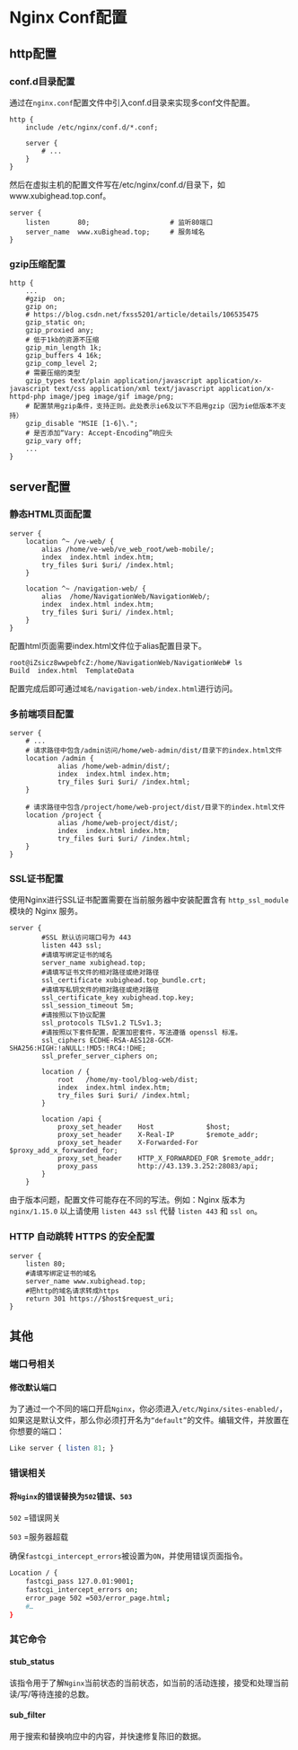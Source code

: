 # Nginx Conf配置

## http配置

### conf.d目录配置

通过在`nginx.conf`配置文件中引入conf.d目录来实现多conf文件配置。

```nginx
http {
	include /etc/nginx/conf.d/*.conf;
        
    server {
    	# ...
    }
}
```



然后在虚拟主机的配置文件写在/etc/nginx/conf.d/目录下，如www.xubighead.top.conf。

```nginx
server {
	listen       80;					# 监听80端口
    server_name  www.xuBighead.top;		# 服务域名
}
```



### gzip压缩配置

```nginx
http {
    ...
    #gzip  on;
    gzip on;
    # https://blog.csdn.net/fxss5201/article/details/106535475
    gzip_static on;
    gzip_proxied any;
    # 低于1kb的资源不压缩
    gzip_min_length 1k;
    gzip_buffers 4 16k;
    gzip_comp_level 2;
    # 需要压缩的类型
    gzip_types text/plain application/javascript application/x-javascript text/css application/xml text/javascript application/x-httpd-php image/jpeg image/gif image/png;
    # 配置禁用gzip条件，支持正则。此处表示ie6及以下不启用gzip（因为ie低版本不支持）
    gzip_disable "MSIE [1-6]\.";
    # 是否添加“Vary: Accept-Encoding”响应头
    gzip_vary off;
    ...
}
```



## server配置

### 静态HTML页面配置

```nginx
server {
    location ^~ /ve-web/ {
        alias /home/ve-web/ve_web_root/web-mobile/;
        index  index.html index.htm;
        try_files $uri $uri/ /index.html;
    }

    location ^~ /navigation-web/ {
        alias  /home/NavigationWeb/NavigationWeb/;
        index  index.html index.htm;
        try_files $uri $uri/ /index.html;
    }
}
```



配置html页面需要index.html文件位于alias配置目录下。

```
root@iZsicz8wwpebfcZ:/home/NavigationWeb/NavigationWeb# ls
Build  index.html  TemplateData
```



配置完成后即可通过`域名/navigation-web/index.html`进行访问。



### 多前端项目配置

```nginx
server {
	# ...
    # 请求路径中包含/admin访问/home/web-admin/dist/目录下的index.html文件
    location /admin {
            alias /home/web-admin/dist/;
            index  index.html index.htm;
            try_files $uri $uri/ /index.html;
    }

    # 请求路径中包含/project/home/web-project/dist/目录下的index.html文件
    location /project {
            alias /home/web-project/dist/;
            index  index.html index.htm;
            try_files $uri $uri/ /index.html;
    }
}
```



### SSL证书配置

使用Nginx进行SSL证书配置需要在当前服务器中安装配置含有 `http_ssl_module` 模块的 Nginx 服务。



```nginx
server {
        #SSL 默认访问端口号为 443
        listen 443 ssl; 
        #请填写绑定证书的域名
        server_name xubighead.top; 
        #请填写证书文件的相对路径或绝对路径
        ssl_certificate xubighead.top_bundle.crt; 
        #请填写私钥文件的相对路径或绝对路径
        ssl_certificate_key xubighead.top.key; 
        ssl_session_timeout 5m;
        #请按照以下协议配置
        ssl_protocols TLSv1.2 TLSv1.3; 
        #请按照以下套件配置，配置加密套件，写法遵循 openssl 标准。
        ssl_ciphers ECDHE-RSA-AES128-GCM-SHA256:HIGH:!aNULL:!MD5:!RC4:!DHE; 
        ssl_prefer_server_ciphers on;

        location / {
            root   /home/my-tool/blog-web/dist;
            index  index.html index.htm;
            try_files $uri $uri/ /index.html;
        }

        location /api {
            proxy_set_header    Host             $host;
            proxy_set_header    X-Real-IP        $remote_addr;
            proxy_set_header    X-Forwarded-For  $proxy_add_x_forwarded_for;
            proxy_set_header    HTTP_X_FORWARDED_FOR $remote_addr;
            proxy_pass          http://43.139.3.252:28083/api;
        }   
    }
```



由于版本问题，配置文件可能存在不同的写法。例如：Nginx 版本为 `nginx/1.15.0` 以上请使用 `listen 443 ssl` 代替 `listen 443` 和 `ssl on`。



### HTTP 自动跳转 HTTPS 的安全配置

```nginx
server {
 	listen 80;
 	#请填写绑定证书的域名
 	server_name www.xubighead.top; 
 	#把http的域名请求转成https
 	return 301 https://$host$request_uri; 
}
```





## 其他

### 端口号相关

#### 修改默认端口

为了通过一个不同的端口开启`Nginx`，你必须进入`/etc/Nginx/sites-enabled/`，如果这是默认文件，那么你必须打开名为`“default”`的文件。编辑文件，并放置在你想要的端口：

```perl
Like server { listen 81; }
```



### 错误相关

#### 将`Nginx`的错误替换为`502`错误、`503`

`502` =错误网关

`503` =服务器超载

确保`fastcgi_intercept_errors`被设置为`ON`，并使用错误页面指令。



```bash
Location / {
	fastcgi_pass 127.0.01:9001;
	fastcgi_intercept_errors on;
	error_page 502 =503/error_page.html;
	#…
}
```



### 其它命令

#### stub_status

该指令用于了解`Nginx`当前状态的当前状态，如当前的活动连接，接受和处理当前读/写/等待连接的总数。



#### sub_filter

用于搜索和替换响应中的内容，并快速修复陈旧的数据。